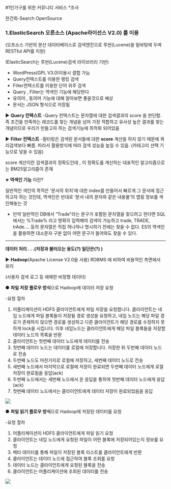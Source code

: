 #1인가구를 위한 커뮤니티 서비스 
*조사

한건희-Search OpenSource
### 1.**ElasticSearch 오픈소스 (Apache라이선스  V2.0) 를 이용**

(오프소스 기반의 분산 데이터베이스로 검색엔진으로 루씬(Lucene)을 밑바탕에 두며 RESTful API를 지원)

(ElasticSearch는 루씬(Lucene)검색 라이브러리 기반)

- WordPress(GPL V3.0)이용시 결합 가능
- Query컨텍스트를 이용한 랭킹 검색
- Filter컨텍스트를 이용한 단어 위주 검색
- Query , Filter는 역색인 기능에 해당한다
- 유의어 , 동의어 기능에 대해 알아보면 좋을것으로 예상
- 문서는 JSON 형식으로 저장됨

▶ **Query 컨텍스트** -Query 컨텍스트는 문자열에 대한 검색결과의 score 을 판단함. 즉 조건을 만족하는 레코드를 찾는 개념을 넘어 가장 적합하고 유사성 높은 결과를 찾는 개념이므로 우리가 만들고자 하는 검색기능에 최적화 되어있음

▶ **Filter 컨텍스트** -필터링은 검색된 문서들에 대한 **score** 계산을 하지 않기 때문에 쿼리검색보다 빠름. 따라서 활용방식에 따라 검색 성능을 높일 수 있음. (카테고리 선택 기능으로 넣을 수 있음)

score 계산이란 검색결과의 정확도인데 , 이 정확도를 계산하는 대표적인 알고리즘으로는 BM25알고리즘이 존재

**※ 역색인 기능** 이란?

일반적인 색인의 목적은 ‘문서의 위치’에 대한 index를 만들어서 빠르게 그 문서에 접근하고자 하는 것인데, 역색인은 반대로 ‘문서 내의 문자와 같은 내용물’의 맵핑 정보를 색인해놓는 것

- 만약 일반적인 DB에서 “Trade”라는 문구가 포함된 문자열을 찾으려고 한다면 SQL에서는 %Trade% 라고 명확히 입력해야 검색이 가능하고 trade, TRADE, trAde…. 등의 문자열은 직접 하나하나 명시하기 전에는 찾을 수 없다. ES의 역색인을 활용하면 대소문자 구분 없이 어떤 문구가 들어와도 찾을 수 있다.

---

**데이터 처리 . . .(저장과 불러오는 용도(?) 일단은(?) )**

▶ **Hadoop**(Apache License V2.0을 사용) RDBMS 에 비하여 비용적인 측면에서 유리

(사용자 검색 로그 등 애매한 비정형 데이터)

● **파일 저장 플로우 방식**으로 Hadoop에 데이터 저장 요청

-요청 절차

1. 어플리케이션이 HDFS 클라이언트에게 파일 저장을 요청합니다. 클라이언트는 네임 노드에게 파일 블록들이 저장될 경로 생성을 요청하고, 네임 노드는 해당 파일 경로가 존재하지 않으면 경로를 생성하고 다른 클라이언트가 해당 경로를 수정하지 못하게 lock을 시킵니다. 이후 네임노드는 클라이언트에게 해당 파일 블록들을 저장할 데이터 노드의 목록을 반환
2. 클라이언트는 첫번째 데이터 노드에게 데이터를 전송
3. 첫번째 데이터 노드는 데이터를 로컬에 저장합니다. 저장한 뒤 두번째 데이터 노드로 전송
4. 두번째 노드도 마찬가지로 로컬에 저장하고, 세번째 데이터 노드로 전송
5. 세번째 노드에서 마지막으로 로컬에 저장이 완료되면 두번째 데이터 노드에게 로컬 저장이 완료됨을 응답(ack)
6. 두번째 노드에서는 세번째 노드에서 온 응답을 통하여 첫번째 데이터 노드에게 응답(ack)
7. 첫번째 데이터 노드에서는 클라이언트에게 데이터 저장이 완료되었음을 응답

![](https://img1.daumcdn.net/thumb/R1280x0/?scode=mtistory2&fname=https%3A%2F%2Fk.kakaocdn.net%2Fdn%2FlYY1B%2FbtreRTHhoHB%2FgGVqSl99pcljzoYEMnLi40%2Fimg.png)

● **파일 읽기 플로우 방식**으로 Hadoop에 저장된 데이터를 요청

-요청 절차

1. 어플리케이션이 HDFS 클라이언트에게 파일 읽기 요청
2. 클라이언트는 네임 노드에게 요청된 파일이 어떤 블록에 저장되어있는지 정보를 요청
3. 메타 데이터를 통해 파일이 저장된 블록 리스트를 클라이언트에게 반환
4. 클라이언트는 데이터 노드에 접근하여 블록 조회를 요청
5. 데이터 노드는 클라이언트에게 요청된 블록을 전송
6. 클라이언트는 어플리케이션에 조회된 데이터를 전송

![](https://img1.daumcdn.net/thumb/R1280x0/?scode=mtistory2&fname=https%3A%2F%2Fk.kakaocdn.net%2Fdn%2FcqxSq8%2FbtreYo66xxo%2F6SOrR9pepNReOPP8FOQ0K0%2Fimg.png)

